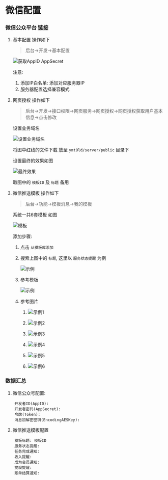 # 微信配置

### 微信公众平台 [链接](https://mp.weixin.qq.com)
1. 基本配置 操作如下
    > 后台->开发->基本配置

    ![获取AppID AppSecret](src/images/wechat-1.png)
    
    注意: 
    1. 添加IP白名单: 添加对应服务器IP
    1. 服务器配置选择兼容模式

1. 网页授权 操作如下
    > 后台->开发->接口权限->网页服务->网页授权->网页授权获取用户基本信息->点击修改
    
    设置业务域名
    
    ![设置业务域名](src/images/wechat-2.png)
    
    将图中红线的文件下载 放至 `ymtOld/server/public` 目录下
    
    设置最终的效果如图
    
    ![最终效果](src/images/wechat-3.png)
    
    取图中的 `模板ID` 及 `标题` 备用
 
1. 微信推送模板 操作如下
    > 后台->功能->模板消息->我的模板
    
    系统一共6套模板 如图
    
    ![模板](src/images/wechat-4.png)

    添加步骤: 
    1. 点击 `从模板库添加`
    1. 搜索上图中的 `标题`, 这里以 `服务状态提醒` 为例
        
        ![示例](src/images/wechat-5.png)
    
    1. 参考模板
    
        ![示例](src/images/wechat-6-0.png)
        
    1. 参考图片
    
        1. ![示例1](src/images/wechat-6-1.png)
        
        1. ![示例2](src/images/wechat-6-2.png)
        
        1. ![示例3](src/images/wechat-6-3.png)
        
        1. ![示例4](src/images/wechat-6-4.png)
        
        1. ![示例5](src/images/wechat-6-5.png)
        
        1. ![示例6](src/images/wechat-6-6.png)


### 数据汇总

1. 微信公众号配置:
```code
    开发者ID(AppID): 
    开发者密码(AppSecret):
    令牌(Token): 
    消息加解密密钥(EncodingAESKey):
```

2. 微信推送模板配置
```code
    模板标题: 模板ID
    服务状态提醒: 
    任务完成通知:
    收入提醒:
    成为会员通知:
    提现提醒:
    账单结算通知:
```
